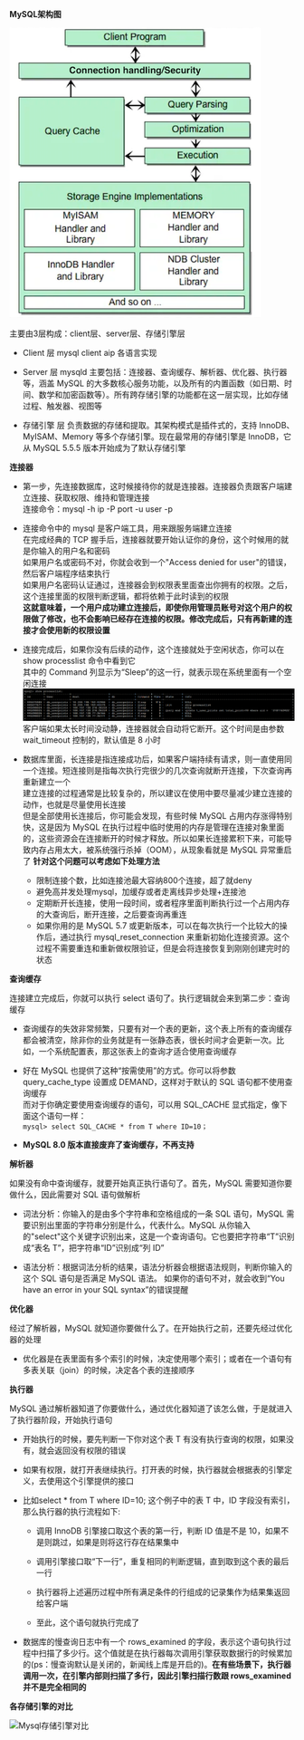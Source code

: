 __MySQL架构图__

![mysql架构图](./pic/mysql_arch.png)

主要由3层构成：client层、server层、存储引擎层

* Client 层
mysql client aip 各语言实现

* Server 层
mysqld 主要包括：连接器、查询缓存、解析器、优化器、执行器等，涵盖 MySQL 的大多数核心服务功能，以及所有的内置函数（如日期、时间、数学和加密函数等）。所有跨存储引擎的功能都在这一层实现，比如存储过程、触发器、视图等

* 存储引擎 层
负责数据的存储和提取。其架构模式是插件式的，支持 InnoDB、MyISAM、Memory 等多个存储引擎。现在最常用的存储引擎是 InnoDB，它从 MySQL 5.5.5 版本开始成为了默认存储引擎

__连接器__

* 第一步，先连接数据库，这时候接待你的就是连接器。连接器负责跟客户端建立连接、获取权限、维持和管理连接  
连接命令：mysql -h ip -P port -u user -p

* 连接命令中的 mysql 是客户端工具，用来跟服务端建立连接  
在完成经典的 TCP 握手后，连接器就要开始认证你的身份，这个时候用的就是你输入的用户名和密码  
如果用户名或密码不对，你就会收到一个"Access denied for user"的错误，然后客户端程序结束执行   
如果用户名密码认证通过，连接器会到权限表里面查出你拥有的权限。之后，这个连接里面的权限判断逻辑，都将依赖于此时读到的权限  
**这就意味着，一个用户成功建立连接后，即使你用管理员账号对这个用户的权限做了修改，也不会影响已经存在连接的权限。修改完成后，只有再新建的连接才会使用新的权限设置**

* 连接完成后，如果你没有后续的动作，这个连接就处于空闲状态，你可以在 show processlist 命令中看到它  
其中的 Command 列显示为“Sleep”的这一行，就表示现在系统里面有一个空闲连接
![连接状态查看](./pic/show_processlist.png)  
客户端如果太长时间没动静，连接器就会自动将它断开。这个时间是由参数 wait_timeout 控制的，默认值是 8 小时

* 数据库里面，长连接是指连接成功后，如果客户端持续有请求，则一直使用同一个连接。短连接则是指每次执行完很少的几次查询就断开连接，下次查询再重新建立一个  
建立连接的过程通常是比较复杂的，所以建议在使用中要尽量减少建立连接的动作，也就是尽量使用长连接  
但是全部使用长连接后，你可能会发现，有些时候 MySQL 占用内存涨得特别快，这是因为 MySQL 在执行过程中临时使用的内存是管理在连接对象里面的，这些资源会在连接断开的时候才释放。所以如果长连接累积下来，可能导致内存占用太大，被系统强行杀掉（OOM），从现象看就是 MySQL 异常重启了
__针对这个问题可以考虑如下处理方法__
    * 限制连接个数，比如连接池最大容纳800个连接，超了就deny  
    * 避免高并发处理mysql，加缓存或者走离线异步处理+连接池  
    * 定期断开长连接，使用一段时间，或者程序里面判断执行过一个占用内存的大查询后，断开连接，之后要查询再重连  
    * 如果你用的是 MySQL 5.7 或更新版本，可以在每次执行一个比较大的操作后，通过执行 mysql_reset_connection 来重新初始化连接资源。这个过程不需要重连和重新做权限验证，但是会将连接恢复到刚刚创建完时的状态

__查询缓存__

连接建立完成后，你就可以执行 select 语句了。执行逻辑就会来到第二步：查询缓存

* 查询缓存的失效非常频繁，只要有对一个表的更新，这个表上所有的查询缓存都会被清空，除非你的业务就是有一张静态表，很长时间才会更新一次。比如，一个系统配置表，那这张表上的查询才适合使用查询缓存

* 好在 MySQL 也提供了这种“按需使用”的方式。你可以将参数 query_cache_type 设置成 DEMAND，这样对于默认的 SQL 语句都不使用查询缓存  
而对于你确定要使用查询缓存的语句，可以用 SQL_CACHE 显式指定，像下面这个语句一样：  
```mysql> select SQL_CACHE * from T where ID=10；```

* __MySQL 8.0 版本直接废弃了查询缓存，不再支持__

__解析器__

如果没有命中查询缓存，就要开始真正执行语句了。首先，MySQL 需要知道你要做什么，因此需要对 SQL 语句做解析  

* 词法分析：你输入的是由多个字符串和空格组成的一条 SQL 语句，MySQL 需要识别出里面的字符串分别是什么，代表什么。MySQL 从你输入的"select"这个关键字识别出来，这是一个查询语句。它也要把字符串“T”识别成“表名 T”，把字符串“ID”识别成“列 ID”
  
* 语法分析：根据词法分析的结果，语法分析器会根据语法规则，判断你输入的这个 SQL 语句是否满足 MySQL 语法。 如果你的语句不对，就会收到“You have an error in your SQL syntax”的错误提醒

__优化器__

经过了解析器，MySQL 就知道你要做什么了。在开始执行之前，还要先经过优化器的处理

* 优化器是在表里面有多个索引的时候，决定使用哪个索引；或者在一个语句有多表关联（join）的时候，决定各个表的连接顺序

**执行器**

MySQL 通过解析器知道了你要做什么，通过优化器知道了该怎么做，于是就进入了执行器阶段，开始执行语句

* 开始执行的时候，要先判断一下你对这个表 T 有没有执行查询的权限，如果没有，就会返回没有权限的错误

* 如果有权限，就打开表继续执行。打开表的时候，执行器就会根据表的引擎定义，去使用这个引擎提供的接口

* 比如select * from T where ID=10;  这个例子中的表 T 中，ID 字段没有索引，那么执行器的执行流程如下:
  * 调用 InnoDB 引擎接口取这个表的第一行，判断 ID 值是不是 10，如果不是则跳过，如果是则将这行存在结果集中

  * 调用引擎接口取“下一行”，重复相同的判断逻辑，直到取到这个表的最后一行

  * 执行器将上述遍历过程中所有满足条件的行组成的记录集作为结果集返回给客户端

  * 至此，这个语句就执行完成了  

* 数据库的慢查询日志中有一个 rows_examined 的字段，表示这个语句执行过程中扫描了多少行。这个值就是在执行器每次调用引擎获取数据行的时候累加的(ps：慢查询默认是关闭的，新闻线上库是开启的)。**在有些场景下，执行器调用一次，在引擎内部则扫描了多行，因此引擎扫描行数跟 rows_examined 并不是完全相同的**

__各存储引擎的对比__

![Mysql存储引擎对比](./pic/mysql_storage_engine.png)




